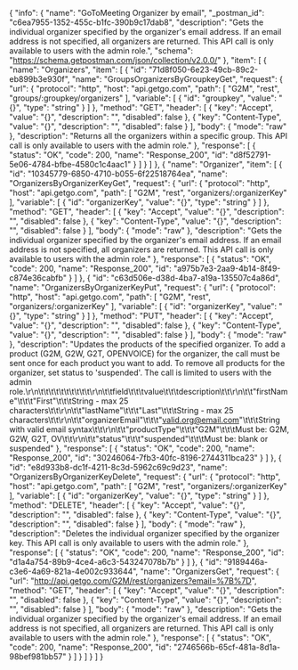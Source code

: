 {
  "info": {
    "name": "GoToMeeting Organizer by email",
    "_postman_id": "c6ea7955-1352-455c-b1fc-390b9c17dab8",
    "description": "Gets the individual organizer specified by the organizer's email address. If an email address is not specified, all organizers are returned. This API call is only available to users with the admin role.",
    "schema": "https://schema.getpostman.com/json/collection/v2.0.0/"
  },
  "item": [
    {
      "name": "Organizers",
      "item": [
        {
          "id": "71d8f050-6e23-49cb-89c2-eb899b3e930f",
          "name": "GroupsOrganizersByGroupkeyGet",
          "request": {
            "url": {
              "protocol": "http",
              "host": "api.getgo.com",
              "path": [
                "G2M",
                "rest",
                "groups/:groupkey/organizers"
              ],
              "variable": [
                {
                  "id": "groupkey",
                  "value": "{}",
                  "type": "string"
                }
              ]
            },
            "method": "GET",
            "header": [
              {
                "key": "Accept",
                "value": "{}",
                "description": "",
                "disabled": false
              },
              {
                "key": "Content-Type",
                "value": "{}",
                "description": "",
                "disabled": false
              }
            ],
            "body": {
              "mode": "raw"
            },
            "description": "Returns all the organizers within a specific group. This API call is only available to users with the admin role."
          },
          "response": [
            {
              "status": "OK",
              "code": 200,
              "name": "Response_200",
              "id": "d8f52791-5e06-4784-bfbe-4580c1c4aac1"
            }
          ]
        }
      ]
    },
    {
      "name": "Organizer",
      "item": [
        {
          "id": "10345779-6850-4710-b055-6f22518764ea",
          "name": "OrganizersByOrganizerKeyGet",
          "request": {
            "url": {
              "protocol": "http",
              "host": "api.getgo.com",
              "path": [
                "G2M",
                "rest",
                "organizers/:organizerKey"
              ],
              "variable": [
                {
                  "id": "organizerKey",
                  "value": "{}",
                  "type": "string"
                }
              ]
            },
            "method": "GET",
            "header": [
              {
                "key": "Accept",
                "value": "{}",
                "description": "",
                "disabled": false
              },
              {
                "key": "Content-Type",
                "value": "{}",
                "description": "",
                "disabled": false
              }
            ],
            "body": {
              "mode": "raw"
            },
            "description": "Gets the individual organizer specified by the organizer's email address. If an email address is not specified, all organizers are returned. This API call is only available to users with the admin role."
          },
          "response": [
            {
              "status": "OK",
              "code": 200,
              "name": "Response_200",
              "id": "a975b7e3-2aa9-4b14-8f49-c874e36cabfb"
            }
          ]
        },
        {
          "id": "c63d506e-d38d-4ba7-a19a-135507c4a86d",
          "name": "OrganizersByOrganizerKeyPut",
          "request": {
            "url": {
              "protocol": "http",
              "host": "api.getgo.com",
              "path": [
                "G2M",
                "rest",
                "organizers/:organizerKey"
              ],
              "variable": [
                {
                  "id": "organizerKey",
                  "value": "{}",
                  "type": "string"
                }
              ]
            },
            "method": "PUT",
            "header": [
              {
                "key": "Accept",
                "value": "{}",
                "description": "",
                "disabled": false
              },
              {
                "key": "Content-Type",
                "value": "{}",
                "description": "",
                "disabled": false
              }
            ],
            "body": {
              "mode": "raw"
            },
            "description": "Updates the products of the specified organizer. To add a product (G2M, G2W, G2T, OPENVOICE) for the organizer, the call must be sent once for each product you want to add. To remove all products for the organizer, set status to 'suspended'. The call is limited to users with the admin role.\r\n\t\t\t\t\t\t\t\t\t\t\r\n\t\tfield\t\t\tvalue\t\t\tdescription\t\t\r\n\t\t\"firstName\"\t\t\t\"First\"\t\t\tString - max 25 characters\t\t\r\n\t\t\"lastName\"\t\t\t\"Last\"\t\t\tString - max 25 characters\t\t\r\n\t\t\"organizerEmail\"\t\t\t\"valid.org@email.com\"\t\t\tString with valid email syntax\t\t\r\n\t\t\"productType\"\t\t\t\"G2M\"\t\t\tMust be: G2M, G2W, G2T, OV\t\t\r\n\t\t\"status\"\t\t\t\"suspended\"\t\t\tMust be: blank or suspended"
          },
          "response": [
            {
              "status": "OK",
              "code": 200,
              "name": "Response_200",
              "id": "30246064-7fb3-40fc-8196-2744311bca23"
            }
          ]
        },
        {
          "id": "e8d933b8-dc1f-4211-8c3d-5962c69c9d23",
          "name": "OrganizersByOrganizerKeyDelete",
          "request": {
            "url": {
              "protocol": "http",
              "host": "api.getgo.com",
              "path": [
                "G2M",
                "rest",
                "organizers/:organizerKey"
              ],
              "variable": [
                {
                  "id": "organizerKey",
                  "value": "{}",
                  "type": "string"
                }
              ]
            },
            "method": "DELETE",
            "header": [
              {
                "key": "Accept",
                "value": "{}",
                "description": "",
                "disabled": false
              },
              {
                "key": "Content-Type",
                "value": "{}",
                "description": "",
                "disabled": false
              }
            ],
            "body": {
              "mode": "raw"
            },
            "description": "Deletes the individual organizer specified by the organizer key. This API call is only available to users with the admin role."
          },
          "response": [
            {
              "status": "OK",
              "code": 200,
              "name": "Response_200",
              "id": "d1a4a754-89b9-4ce4-a6c3-543247078b7b"
            }
          ]
        },
        {
          "id": "9189446a-c3e6-4a69-821a-4e002c933644",
          "name": "OrganizersGet",
          "request": {
            "url": "http://api.getgo.com/G2M/rest/organizers?email=%7B%7D",
            "method": "GET",
            "header": [
              {
                "key": "Accept",
                "value": "{}",
                "description": "",
                "disabled": false
              },
              {
                "key": "Content-Type",
                "value": "{}",
                "description": "",
                "disabled": false
              }
            ],
            "body": {
              "mode": "raw"
            },
            "description": "Gets the individual organizer specified by the organizer's email address. If an email address is not specified, all organizers are returned. This API call is only available to users with the admin role."
          },
          "response": [
            {
              "status": "OK",
              "code": 200,
              "name": "Response_200",
              "id": "2746566b-65cf-481a-8d1a-98bef981bb57"
            }
          ]
        }
      ]
    }
  ]
}